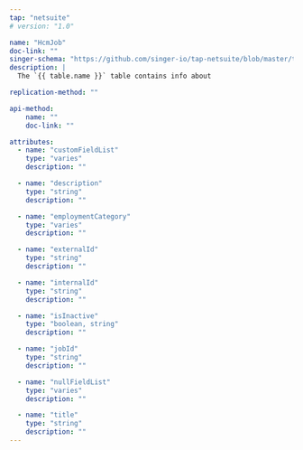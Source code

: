 ```yaml
---
tap: "netsuite"
# version: "1.0"

name: "HcmJob"
doc-link: ""
singer-schema: "https://github.com/singer-io/tap-netsuite/blob/master/tap_netsuite/schemas/HcmJob.json"
description: |
  The `{{ table.name }}` table contains info about 

replication-method: ""

api-method:
    name: ""
    doc-link: ""

attributes:
  - name: "customFieldList"
    type: "varies"
    description: ""

  - name: "description"
    type: "string"
    description: ""

  - name: "employmentCategory"
    type: "varies"
    description: ""

  - name: "externalId"
    type: "string"
    description: ""

  - name: "internalId"
    type: "string"
    description: ""

  - name: "isInactive"
    type: "boolean, string"
    description: ""

  - name: "jobId"
    type: "string"
    description: ""

  - name: "nullFieldList"
    type: "varies"
    description: ""

  - name: "title"
    type: "string"
    description: ""
---
```

